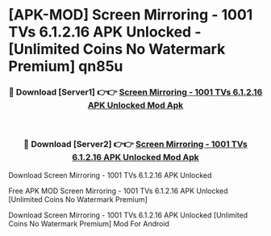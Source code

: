 # [APK-MOD] Screen Mirroring - 1001 TVs 6.1.2.16 APK Unlocked - [Unlimited Coins No Watermark Premium] qn85u



<div align="center">
<h3>🔴 Download [Server1] 👉👉 <a href="https://momento.my/?title=Screen_Mirroring_-_1001_TVs_6.1.2.16_APK_Unlocked">Screen Mirroring - 1001 TVs 6.1.2.16 APK Unlocked Mod Apk</a></h3><br>

<h3>🔴 Download [Server2] 👉👉 <a href="https://momento.my/?title=Screen_Mirroring_-_1001_TVs_6.1.2.16_APK_Unlocked">Screen Mirroring - 1001 TVs 6.1.2.16 APK Unlocked Mod Apk</a></h3>
</div>



Download Screen Mirroring - 1001 TVs 6.1.2.16 APK Unlocked 

Free APK MOD Screen Mirroring - 1001 TVs 6.1.2.16 APK Unlocked [Unlimited Coins No Watermark Premium]

Download Screen Mirroring - 1001 TVs 6.1.2.16 APK Unlocked [Unlimited Coins No Watermark Premium] Mod For Android
